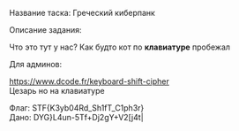 Название таска:  Греческий киберпанк

Описание задания:

Что это тут у нас? Как будто кот по <b>клавиатуре</b> пробежал


Для админов:

https://www.dcode.fr/keyboard-shift-cipher <br>
Цезарь но на клавиатуре

Флаг: STF{K3yb04Rd_Sh1fT_C1ph3r}<br>
Дано: DYG}L4un-5Tf+Dj2gY+V2[j4t|
